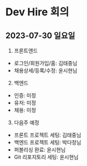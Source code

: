 # Dev Hire 회의

## 2023-07-30 일요일

1. 프론트엔드

- 로그인/회원가입/홈: 김태중님
- 채용상세/등록/수정: 윤시현님

2. 백엔드

- 인증: 미정
- 유저: 미정
- 채용: 미정

3. 다음주 예정

- 프론트 프로젝트 세팅: 김태중님
- 백엔드 프로젝트 세팅: 박다정님
- 퍼블리싱 완료: 윤시현님
- Git 리포지토리 세팅: 윤시현님
